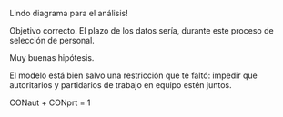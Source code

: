 Lindo diagrama para el análisis!

Objetivo correcto. El plazo de los datos sería, durante este proceso de selección de personal.

Muy buenas hipótesis.

El modelo está bien salvo una restricción que te faltó: impedir que autoritarios y partidarios de trabajo en equipo estén juntos.

CONaut + CONprt = 1